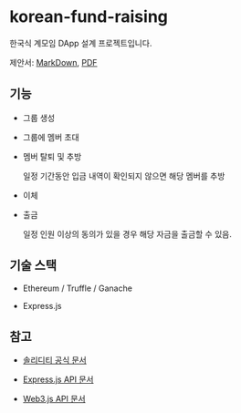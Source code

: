 # korean-fund-raising

한국식 계모임 DApp 설계 프로젝트입니다.

제안서: [MarkDown](PAPER.md), [PDF](PAPER.pdf)

## 기능

* 그룹 생성

* 그룹에 멤버 초대

* 멤버 탈퇴 및 추방

  일정 기간동안 입금 내역이 확인되지 않으면 해당 멤버를 추방

* 이체

* 출금

  일정 인원 이상의 동의가 있을 경우 해당 자금을 출금할 수 있음.

## 기술 스택

* Ethereum / Truffle / Ganache

* Express.js

## 참고

* [솔리디티 공식 문서](https://docs.soliditylang.org/en/v0.8.14/)

* [Express.js API 문서](https://expressjs.com/en/4x/api.html)

* [Web3.js API 문서](https://web3js.readthedocs.io/en/v1.7.3/)
